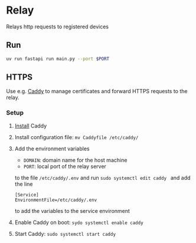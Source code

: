 # Relay

Relays http requests to registered devices

## Run

```bash
uv run fastapi run main.py --port $PORT
```

## HTTPS

Use e.g. [Caddy](https://caddyserver.com/) to manage certificates and forward HTTPS requests to the relay. 

### Setup

1. [Install](https://caddyserver.com/) Caddy
2. Install configuration file: `mv Caddyfile /etc/caddy/`
3. Add the environment variables
    - `DOMAIN`: domain name for the host machine
    - `PORT`: local port of the relay server 

    to the file `/etc/caddy/.env` and run `sudo systemctl edit caddy
` and add the line
    ```
    [Service]
    EnvironmentFile=/etc/caddy/.env
    ```
    to add the variables to the service environment
4. Enable Caddy on boot: `sydo systemctl enable caddy`
5. Start Caddy: `sudo systemctl start caddy`
